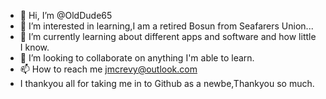 - 👋 Hi, I’m @OldDude65
- 👀 I’m interested in learning,I am a retired Bosun from Seafarers Union...
- 🌱 I’m currently learning about different apps and software and how little I know.
- 💞️ I’m looking to collaborate on anything I'm able to learn.
- 📫 How to reach me jmcrevy@outlook.com
- I thankyou all for taking me in to Github as a newbe,Thankyou so much.
<!---
OldDude65/OldDude65 is a ✨ special ✨ repository because its `README.md` (this file) appears on your GitHub profile.
You can click the Preview link to take a look at your changes.
--->

